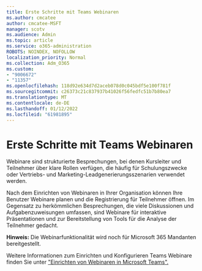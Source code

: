 ```yaml
---
title: Erste Schritte mit Teams Webinaren
ms.author: cmcatee
author: cmcatee-MSFT
manager: scotv
ms.audience: Admin
ms.topic: article
ms.service: o365-administration
ROBOTS: NOINDEX, NOFOLLOW
localization_priority: Normal
ms.collection: Adm_O365
ms.custom:
- "9006672"
- "11357"
ms.openlocfilehash: 118d92e634d7d2aceb078d0c045bdf5e100f781f
ms.sourcegitcommit: c26373c21c837937b41026f56fedfc51b7b80ea7
ms.translationtype: MT
ms.contentlocale: de-DE
ms.lasthandoff: 01/12/2022
ms.locfileid: "61981895"
---
```

# <a name="getting-started-with-teams-webinars"></a>Erste Schritte mit Teams Webinaren

Webinare sind strukturierte Besprechungen, bei denen Kursleiter und Teilnehmer über klare Rollen verfügen, die häufig für Schulungszwecke oder Vertriebs- und Marketing-Leadgenerierungsszenarien verwendet werden.

Nach dem Einrichten von Webinaren in Ihrer Organisation können Ihre Benutzer Webinare planen und die Registrierung für Teilnehmer öffnen. Im Gegensatz zu herkömmlichen Besprechungen, die viele Diskussionen und Aufgabenzuweisungen umfassen, sind Webinare für interaktive Präsentationen und zur Bereitstellung von Tools für die Analyse der Teilnehmer gedacht.

**Hinweis:** Die Webinarfunktionalität wird noch für Microsoft 365 Mandanten bereitgestellt. 

Weitere Informationen zum Einrichten und Konfigurieren Teams Webinare finden Sie unter ["Einrichten von Webinaren in Microsoft Teams".](https://docs.microsoft.com/microsoftteams/set-up-webinars)